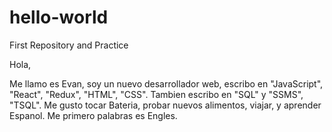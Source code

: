 # hello-world
First Repository and Practice

Hola,

Me llamo es Evan, soy un nuevo desarrollador web, escribo en "JavaScript", "React", "Redux", "HTML", "CSS". Tambien escribo en "SQL" y "SSMS", "TSQL". Me gusto tocar Bateria, probar nuevos alimentos, viajar, y aprender Espanol. Me primero palabras es Engles. 
